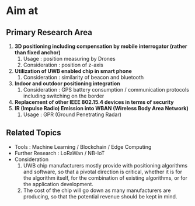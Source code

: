 # Aim at 

## Primary Research Area
1. **3D positioning including compensation by mobile interrogator (rather than fixed anchor)**  
   1. Usage : position measuring by Drones
   1. Consideration : position of z-axis 
1. **Utilization of UWB enabled chip in smart phone**
   1. Consideration : similarity of beacon and bluetooth
1. **Indoor and outdoor positioning integration**
   1. Consideration : GPS battery consumption / communication protocols including switching on the border
1. **Replacement of other IEEE 802.15.4 devices in terms of security**
1. **IR (Impulse Radio) Emission into WBAN (Wireless Body Area Network)**
   1. Usage : GPR (Ground Penetrating Radar)  
   
## Related Topics 
- Tools : Machine Learning / Blockchain / Edge Computing  
- Further Research : LoRaWan / NB-IoT   
- Consideration
  1. UWB chip manufacturers mostly provide with positioning algorithms and software, so that a pivotal direction is critical, whether it is for the algorithm itself, for the combination of existing algorithms, or for the application development.   
  1. The cost of the chip will go down as many manufacturers are producing, so that the potential revenue should be kept in mind. 
